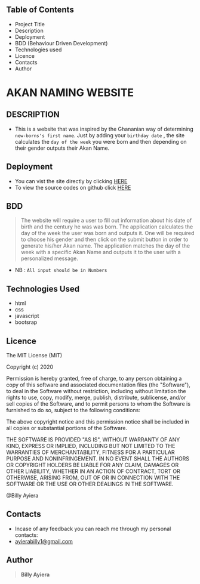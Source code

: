 ## Table of Contents

- Project Title
- Description
- Deployment
- BDD (Behaviour Driven Development)
- Technologies used
- Licence
- Contacts
- Author

# AKAN NAMING WEBSITE

## DESCRIPTION

- This is a website that was inspired by the Ghananian way of determining `new-borns's first name`. Just by adding your `birthday date` , the site calculates the `day of the week` you were born and then depending on their gender outputs their Akan Name.

## Deployment

- You can vist the site directly by clicking [HERE](https://billyayiera.github.io/akan/)
- To view the source codes on github click [HERE](https://github.com/BillyAyiera/akan)

## BDD

> The website will require a user to fill out information about his date of birth and the century he was was born.
> The application calculates the day of the week the user was born and outputs it.
> One will be required to choose his gender and then click on the submit button in order to generate his/her Akan name.
> The application matches the day of the week with a specific Akan Name and outputs it to the user with a personalized message.

- NB : `All input should be in Numbers`

## Technologies Used
- html
 - css
 - javascript
 - bootsrap 

## Licence

The MIT License (MIT)

Copyright (c) 2020

Permission is hereby granted, free of charge, to any person obtaining a copy of this software and associated documentation files (the "Software"), to deal in the Software without restriction, including without limitation the rights to use, copy, modify, merge, publish, distribute, sublicense, and/or sell copies of the Software, and to permit persons to whom the Software is furnished to do so, subject to the following conditions:

The above copyright notice and this permission notice shall be included in all copies or substantial portions of the Software.

THE SOFTWARE IS PROVIDED "AS IS", WITHOUT WARRANTY OF ANY KIND, EXPRESS OR IMPLIED, INCLUDING BUT NOT LIMITED TO THE WARRANTIES OF MERCHANTABILITY, FITNESS FOR A PARTICULAR PURPOSE AND NONINFRINGEMENT. IN NO EVENT SHALL THE AUTHORS OR COPYRIGHT HOLDERS BE LIABLE FOR ANY CLAIM, DAMAGES OR OTHER LIABILITY, WHETHER IN AN ACTION OF CONTRACT, TORT OR OTHERWISE, ARISING FROM, OUT OF OR IN CONNECTION WITH THE SOFTWARE OR THE USE OR OTHER DEALINGS IN THE SOFTWARE.

@Billy Ayiera

## Contacts

- Incase of any feedback you can reach me through my personal contacts:
- ayierabilly1@gmail.com

## Author

> **Billy Ayiera**
